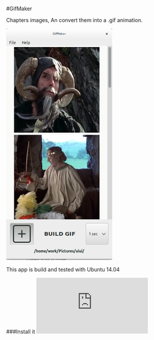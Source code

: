 #GifMaker

Chapters images, An convert them into a .gif animation.

![App-ui](https://raw.githubusercontent.com/voidcode/gifmaker/master/PR/capter-images-ui.png)

This app is build and tested with Ubuntu 14.04

###Install it
![gifmaker_0.0.1_all.deb](https://github.com/voidcode/gifmaker/raw/master/gifmaker_0.0.1_all.deb)
